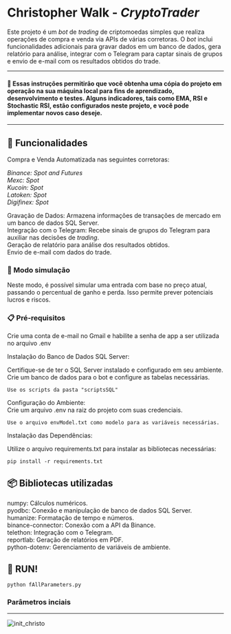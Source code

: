 # Christopher Walk - _CryptoTrader_

Este projeto é um _bot_ de _trading_ de criptomoedas simples que realiza operações de compra e venda via APIs de várias corretoras. O _bot_ inclui funcionalidades adicionais para gravar dados em um banco de dados, gera relatório para análise, integrar com o Telegram para captar sinais de grupos e envio de e-mail com os resultados obtidos do trade.   
___


#### 📢 Essas instruções permitirão que você obtenha uma cópia do projeto em operação na sua máquina local para fins de aprendizado, desenvolvimento e testes. Alguns indicadores, tais como EMA, RSI e Stochastic RSI, estão configurados neste projeto, e você pode implementar novos caso deseje.
___


## 📌 Funcionalidades
Compra e Venda Automatizada nas seguintes corretoras:

_Binance: Spot and Futures_   
_Mexc: Spot_  
_Kucoin: Spot_   
_Latoken: Spot_   
_Digifinex: Spot_    

Gravação de Dados: Armazena informações de transações de mercado em um banco de dados SQL Server.     
Integração com o Telegram: Recebe sinais de grupos do Telegram para auxiliar nas decisões de _trading_.   
Geração de relatório para análise dos resultados obtidos.  
Envio de e-mail com dados do trade.    

### 🔩 Modo simulação 
Neste modo, é possível simular uma entrada com base no preço atual, passando o percentual de ganho e perda. Isso permite prever potenciais lucros e riscos.

### 📋 Pré-requisitos

Crie uma conta de e-mail no Gmail e habilite a senha de app a ser utilizada no arquivo .env 

Instalação do Banco de Dados SQL Server:

Certifique-se de ter o SQL Server instalado e configurado em seu ambiente.
Crie um banco de dados para o bot e configure as tabelas necessárias.   
```
Use os scripts da pasta "scriptsSQL"
```

Configuração do Ambiente:    
Crie um arquivo .env na raiz do projeto com suas credenciais.   
```
Use o arquivo envModel.txt como modelo para as variáveis necessárias.
```
Instalação das Dependências:

Utilize o arquivo requirements.txt para instalar as bibliotecas necessárias:
```
pip install -r requirements.txt
```

## 📦 Bibliotecas utilizadas      
numpy: Cálculos numéricos.    
pyodbc: Conexão e manipulação de banco de dados SQL Server.    
humanize: Formatação de tempo e números.    
binance-connector: Conexão com a API da Binance.    
telethon: Integração com o Telegram.    
reportlab: Geração de relatórios em PDF.    
python-dotenv: Gerenciamento de variáveis de ambiente.      

## 🚀 RUN! 

```
python fAllParameters.py
```
### Parâmetros inciais 
___
![init_christo](https://github.com/user-attachments/assets/ad391fbc-f9ab-418d-ab60-2f9cac98d2a0)
